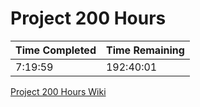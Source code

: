 # Project 200 Hours

| Time Completed | Time Remaining |
| -------------- | -------------- |
| 7:19:59        | 192:40:01      |

[Project 200 Hours Wiki](https://hachibu.github.io/project-200-hours)
